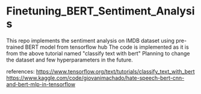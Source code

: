 # Finetuning_BERT_Sentiment_Analysis
This repo implements the sentiment analysis on IMDB dataset using pre-trained BERT model from tensorflow hub
The code is implemented as it is from the above tutorial named "classify text with bert"
Planning to change the dataset and few hyperparameters in the future.


references: 
	https://www.tensorflow.org/text/tutorials/classify_text_with_bert
	https://www.kaggle.com/code/giovanimachado/hate-speech-bert-cnn-and-bert-mlp-in-tensorflow
